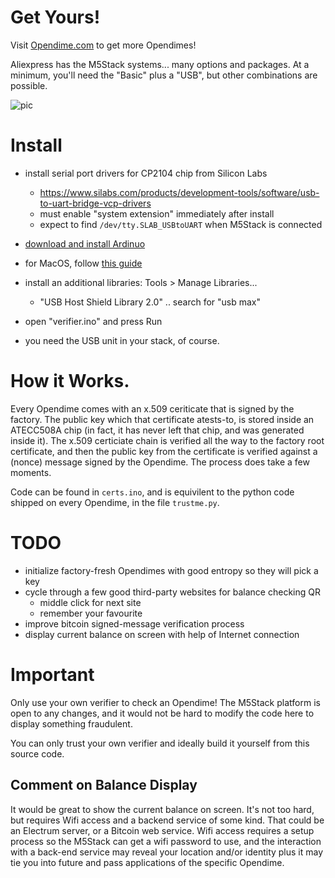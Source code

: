 # Get Yours!

Visit [Opendime.com](https://opendime.com) to get more Opendimes!

Aliexpress has the M5Stack systems... many options and packages.
At a minimum, you'll need the "Basic" plus a "USB", but other
combinations are possible.

![pic](https://raw.githubusercontent.com/opendime/m5verifier/master/opendime-m5stack-verifier.png)

# Install

- install serial port drivers for CP2104 chip from Silicon Labs
    - <https://www.silabs.com/products/development-tools/software/usb-to-uart-bridge-vcp-drivers>
    - must enable "system extension" immediately after install
    - expect to find `/dev/tty.SLAB_USBtoUART` when M5Stack is connected

- [download and install Ardinuo](https://docs.m5stack.com/#/en/quick_start/m5core/m5stack_core_quick_start)

- for MacOS, follow [this guide](https://docs.m5stack.com/#/en/quick_start/m5core/m5stack_core_get_started_Arduino_MacOS)

- install an additional libraries: Tools > Manage Libraries...
    - "USB Host Shield Library 2.0" .. search for "usb max"

- open "verifier.ino" and press Run

- you need the USB unit in your stack, of course.

# How it Works.

Every Opendime comes with an x.509 ceriticate that is signed by the factory.
The public key which that certificate atests-to, is stored inside an
ATECC508A chip (in fact, it has never left that chip, and was generated
inside it). The x.509 certiciate chain is verified all the way to the factory
root certificate, and then the public key from the certificate is verified
against a (nonce) message signed by the Opendime. The process does take a few
moments.

Code can be found in `certs.ino`, and is equivilent to
the python code shipped on every Opendime, in the file `trustme.py`.

# TODO

- initialize factory-fresh Opendimes with good entropy so they will pick a key
- cycle through a few good third-party websites for balance checking QR
    - middle click for next site
    - remember your favourite
- improve bitcoin signed-message verification process
- display current balance on screen with help of Internet connection

# Important

Only use your own verifier to check an Opendime! The M5Stack
platform is open to any changes, and it would not be hard to
modify the code here to display something fraudulent.

You can only trust your own verifier and ideally build it
yourself from this source code.

## Comment on Balance Display

It would be great to show the current balance on screen. It's not too
hard, but requires Wifi access and a backend service of some kind.
That could be an Electrum server, or a Bitcoin web service.  Wifi access
requires a setup process so the M5Stack can get a wifi password to
use, and the interaction with a back-end service may reveal your
location and/or identity plus it may tie you into future and pass
applications of the specific Opendime.

